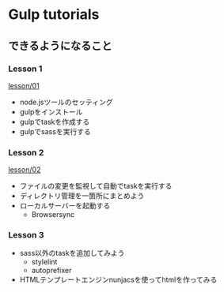 # Gulp tutorials

## できるようになること

### Lesson 1

[lesson/01](lesson/01)

- node.jsツールのセッティング
- gulpをインストール
- gulpでtaskを作成する
- gulpでsassを実行する

### Lesson 2

[lesson/02](lesson/02)

- ファイルの変更を監視して自動でtaskを実行する
- ディレクトリ管理を一箇所にまとめよう
- ローカルサーバーを起動する
   - Browsersync

### Lesson 3

- sass以外のtaskを追加してみよう
   - stylelint
   - autoprefixer
- HTMLテンプレートエンジンnunjacsを使ってhtmlを作ってみる
